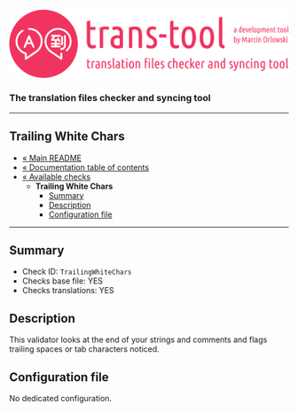 ![trans-tool logo](../../artwork/trans-tool-logo.png)

### The translation files checker and syncing tool ###

---

## Trailing White Chars ##

* [« Main README](../../README.md)
* [« Documentation table of contents](../README.md)
* [« Available checks](README.md)
  * **Trailing White Chars**
    * [Summary](#summary)
    * [Description](#description)
    * [Configuration file](#configuration-file)

---

## Summary ##

* Check ID: `TrailingWhiteChars`
* Checks base file: YES
* Checks translations: YES

## Description ##

This validator looks at the end of your strings and comments and flags trailing spaces or tab
characters noticed.

## Configuration file ##

No dedicated configuration.
